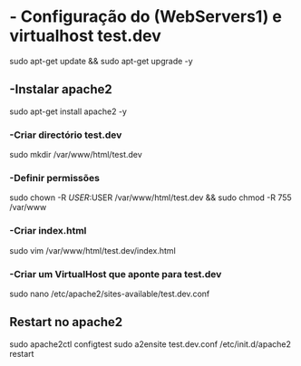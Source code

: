 # - Configuração do (WebServers1) e virtualhost test.dev
sudo apt-get update && sudo apt-get upgrade -y

## -Instalar apache2
sudo apt-get install apache2 -y

### -Criar directório test.dev
sudo mkdir /var/www/html/test.dev

### -Definir permissões
sudo chown -R $USER:$USER /var/www/html/test.dev && sudo chmod -R 755 /var/www

### -Criar index.html
sudo vim /var/www/html/test.dev/index.html

### -Criar um VirtualHost que aponte para test.dev
sudo nano /etc/apache2/sites-available/test.dev.conf

## Restart no apache2
sudo apache2ctl configtest
sudo a2ensite test.dev.conf
 /etc/init.d/apache2 restart
